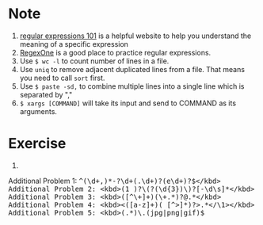 # Note
1. [regular expressions 101](https://regex101.com/) is a helpful website to help you understand the meaning of a specific expression  
2. [RegexOne](https://regexone.com) is a good place to practice regular expressions.  
3. Use `$ wc -l` to count number of lines in a file.
4. Use `uniq` to remove adjacent duplicated lines from a file. That means you need to call `sort` first.
5. Use `$ paste -sd,` to combine multiple lines into a single line which is separated by ","
6. `$ xargs [COMMAND]` will take its input and send to COMMAND as its arguments.

# Exercise
1. 
Additional Problem 1: <kbd>^(\d+,)*-?\d+(\.\d+)?(e\d+)?$</kbd>  
Additional Problem 2: <kbd>(1 )?\(?(\d{3})\)?[-\d\s]*</kbd>  
Additional Problem 3: <kbd>([^\+]+)(\+.*)?@.*</kbd>  
Additional Problem 4: <kbd><([a-z]+)( [^>]*)?>.*</\1></kbd>  
Additional Problem 5: <kbd>(.*)\.(jpg|png|gif)$</kbd>  